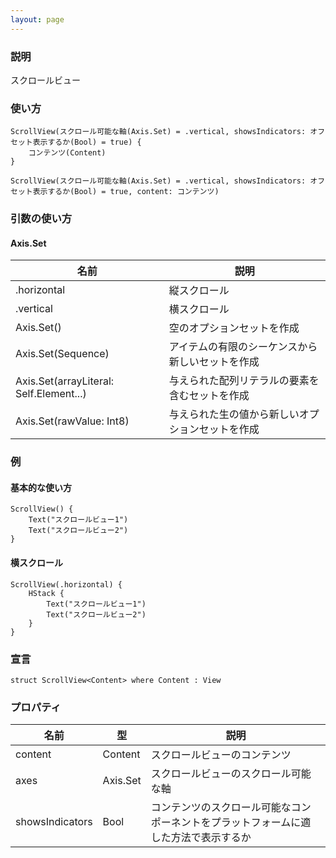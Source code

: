 ```yaml
---
layout: page
---
```


### 説明

スクロールビュー

### 使い方

    ScrollView(スクロール可能な軸(Axis.Set) = .vertical, showsIndicators: オフセット表示するか(Bool) = true) {
        コンテンツ(Content)
    }

    ScrollView(スクロール可能な軸(Axis.Set) = .vertical, showsIndicators: オフセット表示するか(Bool) = true, content: コンテンツ)

### 引数の使い方

#### Axis.Set

| 名前                                      | 説明                       |
| --------------------------------------- | ------------------------ |
| .horizontal                             | 縦スクロール                   |
| .vertical                               | 横スクロール                   |
| Axis.Set()                              | 空のオプションセットを作成            |
| Axis.Set(Sequence)                      | アイテムの有限のシーケンスから新しいセットを作成 |
| Axis.Set(arrayLiteral: Self.Element...) | 与えられた配列リテラルの要素を含むセットを作成  |
| Axis.Set(rawValue: Int8)                | 与えられた生の値から新しいオプションセットを作成 |

### 例

#### 基本的な使い方

    ScrollView() {
        Text("スクロールビュー1")
        Text("スクロールビュー2")
    }

#### 横スクロール

    ScrollView(.horizontal) {
        HStack {
            Text("スクロールビュー1")
            Text("スクロールビュー2")
        }
    }

### 宣言

    struct ScrollView<Content> where Content : View

### プロパティ

| 名前              | 型        | 説明                                         |
| --------------- | -------- | ------------------------------------------ |
| content         | Content  | スクロールビューのコンテンツ                             |
| axes            | Axis.Set | スクロールビューのスクロール可能な軸                         |
| showsIndicators | Bool     | コンテンツのスクロール可能なコンポーネントをプラットフォームに適した方法で表示するか |
